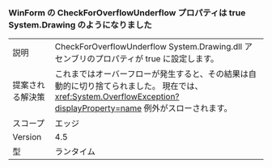 ### <a name="winforms-checkforoverflowunderflow-property-is-now-true-for-systemdrawing"></a>WinForm の CheckForOverflowUnderflow プロパティは true System.Drawing のようになりました

|   |   |
|---|---|
|説明|CheckForOverflowUnderflow System.Drawing.dll アセンブリのプロパティが true に設定します。|
|提案される解決策|これまではオーバーフローが発生すると、その結果は自動的に切り捨てられました。 現在では、<xref:System.OverflowException?displayProperty=name> 例外がスローされます。|
|スコープ|エッジ|
|Version|4.5|
|型|ランタイム|

